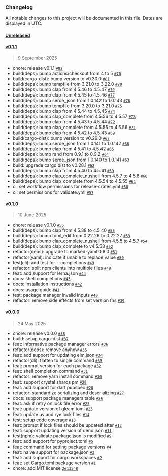 ### Changelog

All notable changes to this project will be documented in this file. Dates are displayed in UTC.

#### [Unreleased](https://github.com/hougesen/opad/compare/v0.1.1...HEAD)

#### [v0.1.1](https://github.com/hougesen/opad/compare/v0.1.0...v0.1.1)

> 9 September 2025

- chore: release v0.1.1 [`#82`](https://github.com/hougesen/opad/pull/82)
- build(deps): bump actions/checkout from 4 to 5 [`#70`](https://github.com/hougesen/opad/pull/70)
- build(cargo-dist): bump version to v0.30.0 [`#81`](https://github.com/hougesen/opad/pull/81)
- build(deps): bump tempfile from 3.21.0 to 3.22.0 [`#80`](https://github.com/hougesen/opad/pull/80)
- build(deps): bump clap from 4.5.46 to 4.5.47 [`#79`](https://github.com/hougesen/opad/pull/79)
- build(deps): bump clap from 4.5.45 to 4.5.46 [`#77`](https://github.com/hougesen/opad/pull/77)
- build(deps): bump serde_json from 1.0.142 to 1.0.143 [`#76`](https://github.com/hougesen/opad/pull/76)
- build(deps): bump tempfile from 3.20.0 to 3.21.0 [`#75`](https://github.com/hougesen/opad/pull/75)
- build(deps): bump clap from 4.5.44 to 4.5.45 [`#74`](https://github.com/hougesen/opad/pull/74)
- build(deps): bump clap_complete from 4.5.56 to 4.5.57 [`#73`](https://github.com/hougesen/opad/pull/73)
- build(deps): bump clap from 4.5.43 to 4.5.44 [`#72`](https://github.com/hougesen/opad/pull/72)
- build(deps): bump clap_complete from 4.5.55 to 4.5.56 [`#71`](https://github.com/hougesen/opad/pull/71)
- build(deps): bump clap from 4.5.42 to 4.5.43 [`#69`](https://github.com/hougesen/opad/pull/69)
- build(cargo-dist): bump version to v0.29.0 [`#67`](https://github.com/hougesen/opad/pull/67)
- build(deps): bump serde_json from 1.0.141 to 1.0.142 [`#66`](https://github.com/hougesen/opad/pull/66)
- build(deps): bump clap from 4.5.41 to 4.5.42 [`#65`](https://github.com/hougesen/opad/pull/65)
- build(deps): bump rand from 0.9.1 to 0.9.2 [`#64`](https://github.com/hougesen/opad/pull/64)
- build(deps): bump serde_json from 1.0.140 to 1.0.141 [`#63`](https://github.com/hougesen/opad/pull/63)
- build: upgrade cargo dist to v0.28.1 [`#62`](https://github.com/hougesen/opad/pull/62)
- build(deps): bump clap from 4.5.40 to 4.5.41 [`#59`](https://github.com/hougesen/opad/pull/59)
- build(deps): bump clap_complete_nushell from 4.5.7 to 4.5.8 [`#60`](https://github.com/hougesen/opad/pull/60)
- build(deps): bump clap_complete from 4.5.54 to 4.5.55 [`#61`](https://github.com/hougesen/opad/pull/61)
- ci: set workflow permissions for release-crates.yml [`#58`](https://github.com/hougesen/opad/pull/58)
- ci: set permissions for validate.yml [`#57`](https://github.com/hougesen/opad/pull/57)

#### [v0.1.0](https://github.com/hougesen/opad/compare/v0.0.0...v0.1.0)

> 10 June 2025

- chore: release v0.1.0 [`#56`](https://github.com/hougesen/opad/pull/56)
- build(deps): bump clap from 4.5.38 to 4.5.40 [`#55`](https://github.com/hougesen/opad/pull/55)
- build(deps): bump toml_edit from 0.22.26 to 0.22.27 [`#53`](https://github.com/hougesen/opad/pull/53)
- build(deps): bump clap_complete_nushell from 4.5.5 to 4.5.7 [`#54`](https://github.com/hougesen/opad/pull/54)
- build(deps): bump clap_complete to v4.5.53 [`#52`](https://github.com/hougesen/opad/pull/52)
- refactor(deps): upgrade to marked-yaml 0.8.0 [`#51`](https://github.com/hougesen/opad/pull/51)
- refactor(yaml): indicate if unable to replace value [`#50`](https://github.com/hougesen/opad/pull/50)
- test(cli): add test for --completions [`#49`](https://github.com/hougesen/opad/pull/49)
- refactor: split npm clients into multiple files [`#48`](https://github.com/hougesen/opad/pull/48)
- feat: add support for lerna.json [`#44`](https://github.com/hougesen/opad/pull/44)
- docs: shell completions [`#43`](https://github.com/hougesen/opad/pull/43)
- docs: installation instructions [`#42`](https://github.com/hougesen/opad/pull/42)
- docs: usage guide [`#41`](https://github.com/hougesen/opad/pull/41)
- test: package manager invalid inputs [`#40`](https://github.com/hougesen/opad/pull/40)
- refactor: remove side effects from set version fns [`#39`](https://github.com/hougesen/opad/pull/39)

#### v0.0.0

> 24 May 2025

- chore: release v0.0.0 [`#38`](https://github.com/hougesen/opad/pull/38)
- build: setup cargo-dist [`#37`](https://github.com/hougesen/opad/pull/37)
- feat: informative package manager errors [`#36`](https://github.com/hougesen/opad/pull/36)
- refactor(deps): remove anyhow [`#35`](https://github.com/hougesen/opad/pull/35)
- feat: add support for updating elm.json [`#34`](https://github.com/hougesen/opad/pull/34)
- refactor(cli): flatten to single command [`#33`](https://github.com/hougesen/opad/pull/33)
- feat: prompt version for each package [`#32`](https://github.com/hougesen/opad/pull/32)
- feat: shell completion command [`#31`](https://github.com/hougesen/opad/pull/31)
- refactor: remove yarn install command [`#30`](https://github.com/hougesen/opad/pull/30)
- feat: support crystal shards pm [`#29`](https://github.com/hougesen/opad/pull/29)
- feat: add support for dart pubspec [`#28`](https://github.com/hougesen/opad/pull/28)
- refactor: standardize serializing and deserializing [`#27`](https://github.com/hougesen/opad/pull/27)
- docs: support package managers table [`#26`](https://github.com/hougesen/opad/pull/26)
- feat: ask if retry on lock file error [`#25`](https://github.com/hougesen/opad/pull/25)
- feat: update version of gleam.toml [`#23`](https://github.com/hougesen/opad/pull/23)
- feat: update uv and rye lock files [`#14`](https://github.com/hougesen/opad/pull/14)
- test: setup code coverage [`#13`](https://github.com/hougesen/opad/pull/13)
- feat: prompt if lock files should be updated after [`#12`](https://github.com/hougesen/opad/pull/12)
- feat: support updating version of deno.json [`#11`](https://github.com/hougesen/opad/pull/11)
- test(npm): validate package.json is modified [`#9`](https://github.com/hougesen/opad/pull/9)
- feat: add support for pyproject.toml [`#5`](https://github.com/hougesen/opad/pull/5)
- feat: command for setting package versions [`#4`](https://github.com/hougesen/opad/pull/4)
- feat: naive support for package.json [`#3`](https://github.com/hougesen/opad/pull/3)
- feat: add support for cargo workspaces [`#2`](https://github.com/hougesen/opad/pull/2)
- feat: set Cargo.toml package version [`#1`](https://github.com/hougesen/opad/pull/1)
- chore: add MIT license [`2e13548`](https://github.com/hougesen/opad/commit/2e135488b26dc50e6d90d362a06c3978933189d3)
